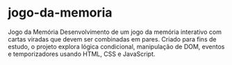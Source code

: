 # jogo-da-memoria
Jogo da Memória Desenvolvimento de um jogo da memória interativo com cartas viradas que devem ser combinadas em pares. Criado para fins de estudo, o projeto explora lógica condicional, manipulação de DOM, eventos e temporizadores usando HTML, CSS e JavaScript.
